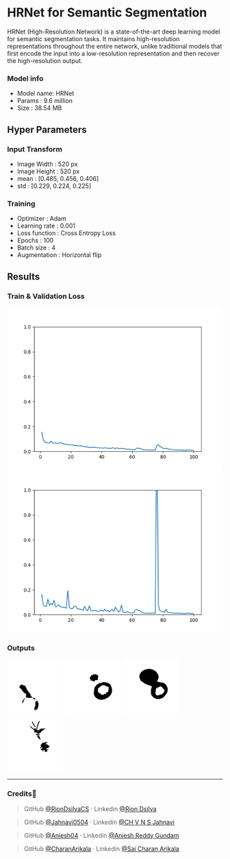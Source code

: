 # HRNet for Semantic Segmentation

HRNet (High-Resolution Network) is a state-of-the-art deep learning model for semantic segmentation tasks. It maintains high-resolution representations throughout the entire network, unlike traditional models that first encode the input into a low-resolution representation and then recover the high-resolution output.

### Model info
- Model name: HRNet
- Params : 9.6 million
- Size : 38.54 MB

## Hyper Parameters 

### Input Transform
- Image Width : 520 px
- Image Height : 520 px
- mean : [0.485, 0.456, 0.406]
- std : [0.229, 0.224, 0.225]

### Training
- Optimizer : Adam
- Learning rate : 0.001
- Loss function : Cross Entropy Loss
- Epochs : 100
- Batch size : 4
- Augmentation : Horizontal flip

## Results 

### Train & Validation Loss
![train_loss](./experiments/exp01/results/ver_1/train_loss_epoch.png)
![val_loss](./experiments/exp01/results/ver_1/val_loss.png)

### Outputs 
![img_1](./experiments/exp01/results/ver_1/140.png)
![img_2](./experiments/exp01/results/ver_1/143.png)
![img_3](./experiments/exp01/results/ver_1/145.png)
![img_4](./experiments/exp01/results/ver_1/148.png)

----
### Credits💫

>GitHub [@RionDsilvaCS](https://github.com/RionDsilvaCS)  ·  Linkedin [@Rion Dsilva](https://www.linkedin.com/in/rion-dsilva-043464229/)


>GitHub [@Jahnavi0504](https://github.com/Jahnavi0504)        ·  Linkedin [@CH V N S Jahnavi](https://www.linkedin.com/in/ch-v-n-s-jahnavi-51a8ab259/)


>GitHub [@Aniesh04](https://github.com/Aniesh04)        ·  Linkedin [@Aniesh Reddy Gundam](https://www.linkedin.com/in/aniesh-reddy-gundam-016365232/)


>GitHub [@CharanArikala](https://github.com/CharanArikala)        ·  Linkedin [@Sai Charan Arikala](https://www.linkedin.com/in/sai-charan-arikala-b73178219/)